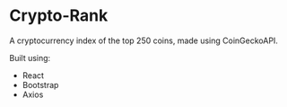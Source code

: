 # Crypto-Rank

A cryptocurrency index of the top 250 coins, made using CoinGeckoAPI.

Built using:

* React
* Bootstrap
* Axios
